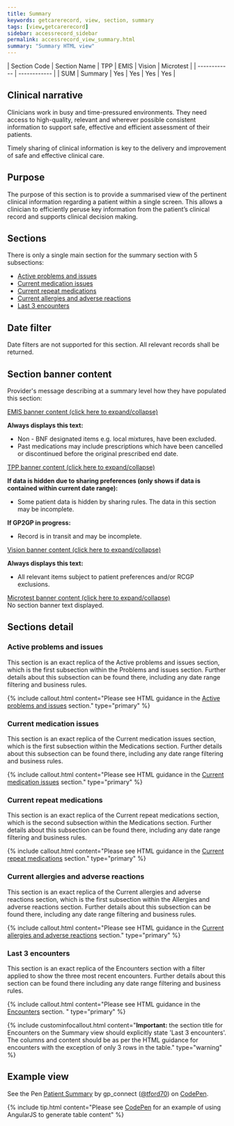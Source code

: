 ```yaml
---
title: Summary
keywords: getcarerecord, view, section, summary
tags: [view,getcarerecord]
sidebar: accessrecord_sidebar
permalink: accessrecord_view_summary.html
summary: "Summary HTML view"
---
```



| Section Code | Section Name | TPP | EMIS | Vision | Microtest |
| ------------ | ------------ |
| SUM | Summary | Yes | Yes | Yes | Yes |


## Clinical narrative ##

Clinicians work in busy and time-pressured environments. They need access to high-quality, relevant and wherever possible consistent information to support safe, effective and efficient assessment of their patients.

Timely sharing of clinical information is key to the delivery and improvement of safe and effective clinical care.

## Purpose ##

The purpose of this section is to provide a summarised view of the pertinent clinical information regarding a patient within a single screen. This allows a clinician to efficiently peruse key information from the patient’s clinical record and supports clinical decision making.

## Sections ##

There is only a single main section for the summary section with 5 subsections:

 - [Active problems and issues](accessrecord_view_summary.html#active-problems-and-issues)
 - [Current medication issues](accessrecord_view_summary.html#current-medication-issues)
 - [Current repeat medications](accessrecord_view_summary.html#current-repeat-medications)
 - [Current allergies and adverse reactions](accessrecord_view_summary.html#current-allergies-and-adverse-reactions)
 - [Last 3 encounters](accessrecord_view_summary.html#last-3-encounters)
 
## Date filter ##

Date filters are not supported for this section. All relevant records shall be returned.

## Section banner content ##

Provider's message describing at a summary level how they have populated this section:

<div class="panel-group" id="accordion">
                    <div class="panel panel-default">
                        <div class="panel-heading">
                                <a class="noCrossRef accordion-toggle" data-toggle="collapse" data-parent="#accordion" href="#collapseOne">EMIS banner content (click here to expand/collapse) </a>
						</div>
                        <div id="collapseOne" class="panel-collapse collapse noCrossRef">
                            <div class="panel-body">
								<p><b>Always displays this text:</b></p>
									<ul>
										<li>Non - BNF designated items e.g. local mixtures, have been excluded.</li>
										<li>Past medications may include prescriptions which have been cancelled or discontinued before the original prescribed end date.</li>
									</ul>
                            </div>
                        </div>
                    </div>
                    <!-- /.panel -->
                    <div class="panel panel-default">
                        <div class="panel-heading">
                                <a class="noCrossRef accordion-toggle" data-toggle="collapse" data-parent="#accordion" href="#collapseTwo">TPP banner content (click here to expand/collapse)</a>
                        </div>
                        <div id="collapseTwo" class="panel-collapse collapse noCrossRef">
                            <div class="panel-body">
								<p><b>If data is hidden due to sharing preferences (only shows if data is contained within current date range):</b></p>
									<ul>
										<li>Some patient data is hidden by sharing rules. The data in this section may be incomplete.</li>
									</ul>
								<p><b>If GP2GP in progress:</b></p>
									<ul>
										<li>Record is in transit and may be incomplete.</li>
									</ul> 
                            </div>
                        </div>
                    </div>
                    <!-- /.panel -->
                    <div class="panel panel-default">
                        <div class="panel-heading">
                                <a class="noCrossRef accordion-toggle" data-toggle="collapse" data-parent="#accordion" href="#collapseThree">Vision banner content (click here to expand/collapse)</a>
                        </div>
                        <div id="collapseThree" class="panel-collapse collapse noCrossRef">
                            <div class="panel-body">
								<p><b>Always displays this text:</b></p>
									<ul>
										<li>All relevant items subject to patient preferences and/or RCGP exclusions.</li>
									</ul>
                            </div>
                        </div>
                    </div>
                    <!-- /.panel -->
                    <div class="panel panel-default">
                        <div class="panel-heading">
                                <a class="noCrossRef accordion-toggle" data-toggle="collapse" data-parent="#accordion" href="#collapseFour">Microtest banner content (click here to expand/collapse)</a>
                        </div>
                        <div id="collapseFour" class="panel-collapse collapse">
                            <div class="panel-body">
                                	No section banner text displayed.
                            </div>
                        </div>
                    </div>
</div>

## Sections detail ##

### Active problems and issues ###

This section is an exact replica of the Active problems and issues section, which is the first subsection within the Problems and issues section. Further details about this subsection can be found there, including any date range filtering and business rules.

{% include callout.html content="Please see HTML guidance in the [Active problems and issues](accessrecord_view_problems.html#active-problems-and-issues) section." type="primary" %} 


### Current medication issues ###

This section is an exact replica of the Current medication issues section, which is the first subsection within the Medications section. Further details about this subsection can be found there, including any date range filtering and business rules.

{% include callout.html content="Please see HTML guidance in the [Current medication issues](accessrecord_view_medications.html#current-medication-issues) section." type="primary" %} 


### Current repeat medications ###

This section is an exact replica of the Current repeat medications section, which is the second subsection within the Medications section. Further details about this subsection can be found there, including any date range filtering and business rules.

{% include callout.html content="Please see HTML guidance in the [Current repeat medications](accessrecord_view_medications.html#current-repeat-medications) section." type="primary" %} 


### Current allergies and adverse reactions ###

This section is an exact replica of the Current allergies and adverse reactions section, which is the first subsection within the Allergies and adverse reactions section. Further details about this subsection can be found there, including any date range filtering and business rules.

{% include callout.html content="Please see HTML guidance in the [Current allergies and adverse reactions](accessrecord_view_allergies.html#current-allergies-and-adverse-reactions) section." type="primary" %} 


### Last 3 encounters ###

This section is an exact replica of the Encounters section with a filter applied to show the three most recent encounters. Further details about this section can be found there including any date range filtering and business rules.

{% include callout.html content="Please see HTML guidance in the [Encounters](accessrecord_view_encounters.html) section. " type="primary" %} 

{% include custominfocallout.html content="**Important:** the section title for Encounters on the Summary view should explicitly state 'Last 3 encounters'.  The columns and content should be as per the HTML guidance for encounters with the exception of only 3 rows in the table." type="warning" %}

## Example view ##

<p data-height="2500" data-theme-id="light" data-slug-hash="opXBjM" data-default-tab="result" data-user="tford70" data-embed-version="2" data-pen-title="Patient Summary" class="codepen">See the Pen <a href="https://codepen.io/tford70/pen/opXBjM/">Patient Summary</a> by gp_connect (<a href="https://codepen.io/tford70">@tford70</a>) on <a href="https://codepen.io">CodePen</a>.</p>
<script async src="https://production-assets.codepen.io/assets/embed/ei.js"></script>

{% include tip.html content="Please see [CodePen](https://codepen.io/gpconnect/pen/opXBjM) for an example of using AngularJS to generate table content" %}
